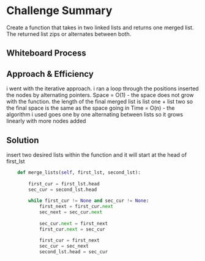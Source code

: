 # Challenge Summary
<!-- Description of the challenge -->
Create a function that takes in two linked lists and returns one merged list. The returned list zips or alternates between both. 
## Whiteboard Process
<!-- Embedded whiteboard image -->

## Approach & Efficiency
<!-- What approach did you take? Why? What is the Big O space/time for this approach? -->
i went with the iterative approach. i ran a loop through the positions inserted the nodes by alternating pointers. 
Space = O(1) - the space does not grow with the function. the length of the final merged list is list one + list two so the final space is the same as the space going in
Time = O(n) - the algorithm i used goes one by one alternating between lists so it grows linearly with more nodes added
## Solution
<!-- Show how to run your code, and examples of it in action --> 
insert two desired lists within the function and it will start at the head of first_lst

```python
    def merge_lists(self, first_lst, second_lst):
        
        first_cur = first_lst.head
        sec_cur = second_lst.head
        
        while first_cur != None and sec_cur != None:
            first_next = first_cur.next
            sec_next = sec_cur.next
            
            sec_cur.next = first_next
            first_cur.next = sec_cur
            
            first_cur = first_next
            sec_cur = sec_next
            second_lst.head = sec_cur
```
